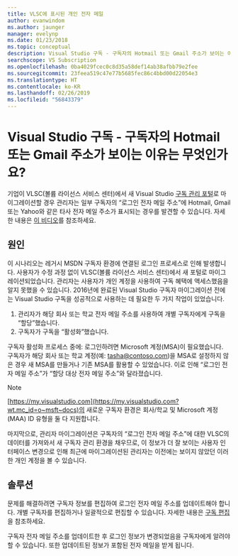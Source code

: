 ```yaml
---
title: VLSC에 표시된 개인 전자 메일
author: evanwindom
ms.author: jaunger
manager: evelynp
ms.date: 01/23/2018
ms.topic: conceptual
description: Visual Studio 구독 - 구독자의 Hotmail 또는 Gmail 주소가 보이는 이유는 무엇인가요?
searchscope: VS Subscription
ms.openlocfilehash: 0ba4029fcec0c8d35a58def14ab38afbb79e2fee
ms.sourcegitcommit: 23feea519c47e77b5685fec86c4bbd00d22054e3
ms.translationtype: HT
ms.contentlocale: ko-KR
ms.lasthandoff: 02/26/2019
ms.locfileid: "56843379"
---
```

# <a name="visual-studio-subscriptions--why-am-i-seeing-hotmail-or-gmail-addresses-for-my-subscribers"></a>Visual Studio 구독 - 구독자의 Hotmail 또는 Gmail 주소가 보이는 이유는 무엇인가요?

기업이 VLSC(볼륨 라이선스 서비스 센터)에서 새 Visual Studio [구독 관리 포털](https://manage.visualstudio.com)로 마이그레이션할 경우 관리자는 일부 구독자의 “로그인 전자 메일 주소”에 Hotmail, Gmail 또는 Yahoo와 같은 타사 전자 메일 주소가 표시되는 경우를 발견할 수 있습니다.  자세한 내용은 [이 비디오](https://www.youtube.com/watch?v=1op-i1zEMfY&t=0s&list=PLReL099Y5nRfDyvvwzNDBaZe7qTxmuM2T&index=6)를 참조하세요.

## <a name="cause"></a>원인

이 시나리오는 레거시 MSDN 구독자 환경에 연결된 로그인 프로세스로 인해 발생합니다. 사용자가 수정 과정 없이 VLSC(볼륨 라이선스 서비스 센터)에서 새 포털로 마이그레이션되었습니다. 관리자는 사용자가 개인 계정을 사용하여 구독 혜택에 액세스했음을 알지 못했을 수 있습니다. 2016년에 완료된 Visual Studio 구독자 마이그레이션 전에는 Visual Studio 구독을 성공적으로 사용하는 데 필요한 두 가지 작업이 있었습니다.
1. 관리자가 해당 회사 또는 학교 전자 메일 주소를 사용하여 개별 구독자에게 구독을 “할당”했습니다.
2. 구독자가 구독을 “활성화”했습니다.

구독자 활성화 프로세스 중에: 로그인하려면 Microsoft 계정(MSA)이 필요했습니다. 구독자가 해당 회사 또는 학교 계정(예: tasha@contoso.com)을 MSA로 설정하지 않은 경우 새 MSA를 만들거나 기존 MSA를 활용할 수 있었습니다. 이로 인해 “로그인 전자 메일 주소”가 “할당 대상 전자 메일 주소”와 달라졌습니다.

> [!NOTE]
> [https://my.visualstudio.com](https://my.visualstudio.com?wt.mc_id=o~msft~docs)의 새로운 구독자 환경은 회사/학교 및 Microsoft 계정(MAA) ID 유형을 둘 다 지원합니다.

마지막으로, 관리자 마이그레이션은 구독자의 “로그인 전자 메일 주소”에 대한 VLSC의 데이터를 가져와서 새 구독자 관리 환경을 채우므로, 이 정보가 더 잘 보이는 사용자 인터페이스 변경으로 인해 최근에 마이그레이션된 관리자는 이전에는 보이지 않았던 이러한 개인 계정을 볼 수 있습니다.

## <a name="solution"></a>솔루션

문제를 해결하려면 구독자 정보를 편집하여 로그인 전자 메일 주소를 업데이트해야 합니다.  개별 구독자를 편집하거나 일괄적으로 편집할 수 있습니다. 자세한 내용은 [구독 편집](edit-license.md)을 참조하세요.

구독자 전자 메일 주소를 업데이트한 후 로그인 정보가 변경되었음을 구독자에게 알려야 할 수 있습니다.  또한 업데이트된 정보가 포함된 전자 메일을 받게 됩니다.